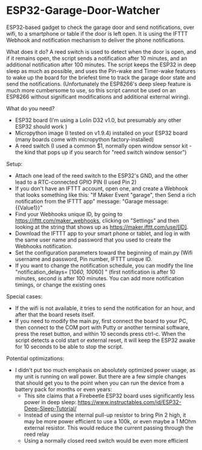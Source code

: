 # ESP32-Garage-Door-Watcher
ESP32-based gadget to check the garage door and send notifications, over wifi, to a smartphone or table if the door is left open. It is using the IFTTT Webhook and notification mechanism to deliver the phone notifications.

What does it do?
A reed switch is used to detect when the door is open, and if it remains open, the script sends a notification after 10 minutes, and an additional notification after 100 minutes. The script keeps the ESP32 in deep sleep as much as possible, and uses the Pin-wake and Timer-wake features to wake up the board for the briefest time to track the garage door state and send the notifications. (Unfortunately the ESP8266's deep sleep feature is much more cumbersome to use, so this script cannot be used on an ESP8266 without significant modifications and additional external wiring).

What do you need? 
- ESP32 board (I'm using a Lolin D32 v1.0, but presumably any other ESP32 should work )
- Micropython image (I tested on v1.9.4) installed on your ESP32 board (many boards come with micropython factory-installed)
- A reed switch (I used a common $1, normally open window sensor kit - the kind that pops up if you search for "reed switch window sensor") 

Setup:
- Attach one lead of the reed switch to the ESP32's GND, and the other lead to a RTC-connected GPIO PIN (I used Pin 2)
- If you don't have an IFTTT account, open one, and create a Webhook that looks something like this: "If Maker Event "garage", then Send a rich notification from the IFTTT app" message: "Garage message: {{Value1}}"
- Find your Webhooks unique ID, by going to https://ifttt.com/maker_webhooks, clicking on "Settings" and then looking at the string that shows up as https://maker.ifttt.com/use/[ID].
- Download the IFTTT app to your smart phone or tablet, and log in with the same user name and password that you used to create the Webhooks notification.
- Set the configuration parameters toward the beginning of main.py (Wifi username and password, Pin number, IFTTT unique ID.
- If you want to change the notification schedule, you can modify the line "notification_delays= [10*60, 100*60]  " (first notification is after 10 minutes, second is after 100 minutes. You can add more notification timings, or change the existing ones

Special cases:
- If the wifi is not available, it tries to send the notification for an hour, and after that the board resets itself.
- If you need to modify the main.py, first connect the board to your PC, then connect to the COM port with Putty or another terminal software, press the reset button, and within 10 seconds press ctrl-c. When the script detects a cold start or external reset, it will keep the ESP32 awake for 10 seconds to be able to stop the script.

Potential optimizations:
- I didn't put too much emphasis on absolutely optimized power usage, as my unit is running on wall power. But there are a few simple changes that should get you to the point when you can run the device from a battery pack for months or even years:
  - This site claims that a Firebeetle ESP32 board uses significantly less power in deep sleep: https://www.instructables.com/id/ESP32-Deep-Sleep-Tutorial/
  - Instead of using the internal pull-up resistor to bring Pin 2 high, it may be more power efficient to use a 100k, or even maybe a 1 MOhm external resistor. This would reduce the current passing through the reed relay
  - Using a normally closed reed switch would be even more efficient




